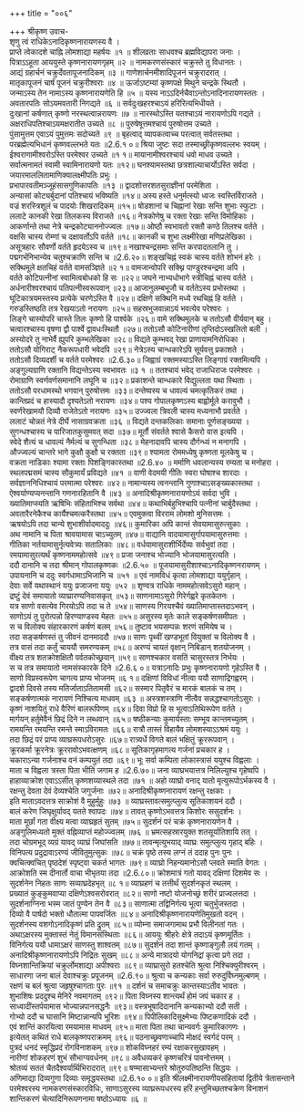 +++
title = "००६"

+++
श्रीकृष्ण उवाच-  
शृणु त्वं राधिकेऽनादिकृष्णनारायणस्य वै ।  
प्राप्ते त्वेकादशे चाह्नि लोमशाद्या महर्षयः ॥१ ॥
शीलव्रताः साधवश्च ब्रह्मविद्यापरा जनाः ।  
पित्राऽऽहूता आययुस्ते कृष्णनारायणगृहम् ॥२ ॥
नामकरणसंस्कारं चक्रुस्ते तु विधानतः ।  
आद्यं ग्रहार्चनं चक्रुर्देवतापूजनादिकम् ॥३ ॥
गाणेशार्चनमीशादिपूजनं चक्रुरादरात् ।  
मातृकापूजनं चार्षं पूजनं चक्रुरीश्वराः ॥४ ॥
ऊर्जाऽष्टम्यां कृष्णपक्षे मिथुने चन्द्रके स्थितौ ।  
जन्माऽस्य तेन नामाऽस्य कृष्णनारायणेति हि ॥५ ॥
यस्य नाऽऽदिर्नचैवाऽन्तोऽनादिनारायणस्ततः ।  
अवतारपतिः सोऽयमवतारी निगद्यते ॥६ ॥
सर्वदुःखहरश्चाऽयं हरिरित्यभिधीयते ।  
दुःखानां कर्षणात् कृष्णो नरस्थत्वान्नरायणः ॥७ ॥
नारस्थोऽस्ति यतश्चाऽयं नारायणोऽपि गद्यते ।  
अक्षराधिपतिश्चाऽयमक्षरातीत उच्यते ॥८ ॥
पुरुषेषूत्तमश्चायं पुरुषोत्तम उच्यते ।  
पुंसामुत्तम एवाऽयं पुमुत्तमः सदोच्यते ॥९ ॥
बृहत्वाद् व्यापकत्वाच्च परत्वात् सर्वतस्तथा ।  
परब्रह्मेत्यभिधानं कृष्णवल्लभते यतः ॥2.6.१ ०॥
श्रिया जुष्टः सदा तस्माच्छ्रीकृष्णवल्लभः स्वयम् ।  
ईश्वराणामीश्वरोऽस्ति परमेश्वर उच्यते ॥१ १॥
मायानामीश्वरश्चायं धवो माधव उच्यते ।  
सर्वात्मनामतं स्वामी स्वामिनारायणो यतः ॥१२॥
घनश्यामस्तथा छत्रशाल्याचार्योऽस्ति सर्वदा ।  
जयारमाललितामाणिक्यालक्ष्मीपतिः प्रभुः ।  
प्रभापारवतीमञ्जूहंसासगुणिकापतिः ॥१३ ॥
द्वादशोत्तरशतसुराज्ञीनां परमेशिता ।  
अन्यासां कोट्यर्बुदानां पतिश्चायं भविष्यति ॥१४॥
अस्य हस्ते धनुर्मत्स्यो ध्वजः स्वस्तिर्विराजते ।  
वज्रं शरस्त्रिशूलं च पादयोः शिखरादिकम् ॥१५॥
षोडशानां च चिह्नानां रेखाः सन्ति शुभाः स्फुटाः ।  
ललाटे कानकी रेखा तिलकस्य विराजते ॥१६॥
नेत्रकोणेषु च रक्ता रेखाः सन्ति विमोहिकाः ।  
आकर्णान्ते तथा नेत्रे चन्द्रकोट्याननोज्ज्वलः ॥१७॥
ओष्ठौ स्वभावतो रक्तौ कण्ठे तिलश्च वर्तते ।  
वक्षसि चास्य रोम्णां च दक्षावर्तोऽपि वर्तते ॥१८॥
कानकी च शुभा लक्ष्मीरेखा मणिप्रलेखिका ।  
असूत्रहारः सौवर्णो वर्तते हृदयेऽस्य च ॥१९॥
नखाश्चन्द्रसमाः सन्ति करपादतलानि तु ।  
पद्मगर्भनिभान्येव चतुश्चक्राणि सन्ति च ॥2.6.२०॥
शङ्खचिह्नं स्वकं चास्य वर्तते शोभनं हरेः ।  
सक्थिमूले क्षतचिहं वर्तते वामसञ्ज्ञिते ॥२ १॥
वामजान्वोपरि सक्थ्नि पाण्डुरश्चन्द्रमा अपि ।  
वर्तते कोटिपत्नीनां स्वामित्वबोधको हि सः ॥२२॥
जघने नाभ्यधोभागे स्त्रीचिह्नं चास्य वर्तते ।  
अर्धनारीश्वरश्चायं पतिपत्नीस्वरूपवान् ॥२३॥
आजानुलम्बभूजौ च वर्ततेऽस्य प्रभोस्तथा ।  
घूटिकात्रयमस्तस्य प्रत्येके चरणेऽस्ति वै ॥२४॥
दक्षिणे सक्थिनि मध्ये रथचिह्नं हि वर्तते ।  
गरुडस्तिष्ठति तत्र रेखयाऽतो नरायणः ॥२५॥
सहस्रभुजवान्नाऽयं भवत्येव परेश्वरः ।  
लिङ्गे चास्योपरि चास्ते तिलः कृष्णो हि पार्श्वके ॥२६॥
वामे सक्थिमूलके च ततोऽसौ वीर्यवान् बहु ।  
चत्वारश्चास्य वृषणा द्वौ पार्श्वे द्वावधःस्थितौ ॥२७॥
ततोऽसौ कोटिनारीणां तृप्तिदोऽस्खलितो बली ।  
अस्योदरे तु नाभेर्वै ह्युपरि कुम्भलेखिका ॥२८॥
विद्यते कुम्भवद् रेखा प्राणायामनिरोधिका ।  
ततोऽसौ योगिराट् नैकरूपधारी भवेदपि ॥२९॥
नेत्रेऽस्य चान्धकारेऽपि सूर्यवत्तु प्रकाशते ।  
ततोऽसौ दिव्यदर्शी च वर्तते परमेश्वरः ॥2.6.३०॥
जिह्वाग्रं रक्तमस्याऽस्ति लिङ्गाग्रं रक्तमित्यपि ।  
अङ्गुल्यग्राणि रक्तानि विद्यन्तेऽस्य स्वभावतः ॥३ १ ॥
ततश्चायं भवेद् राजाधिराजः परमेश्वरः ।  
रोमाग्राणि स्वर्णवर्णसमानानि लघूनि च ॥३२॥
प्रकाशन्ते चान्धकारे विद्युल्लता यथा स्थिताः ।  
ततोऽसौ परधामस्थो भगवान् पुरुषोत्तमः ॥३३॥
दन्तेष्वस्य च धावल्यं चमत्कृतिकरं तथा ।  
कान्तिप्रदं च हास्यादौ दृश्यतेऽतो नरायणः ॥३४॥
पश्य गोपालकृष्णऽस्य बाह्वोर्मूले करावुभौ ।  
स्वर्णरेखामयौ दिव्यौ राजेतेऽतो नरायणः ॥३५॥
उज्ज्वला त्रिवली चास्य मध्यनाभौ प्रवर्तते ।  
ललाटं चोन्नतं नेत्रे दीर्घे नासाग्रवक्रता ॥३६ ॥
विद्यते दन्तकलिकाः समानाः पूर्णसङ्ख्यया ।  
सुगन्धश्चास्य च पारिजातकुसुमवत् सदा ॥३७॥
मूर्तौ संवर्तते श्वासे कैसरो वास इत्यपि ।  
स्वेदे शैत्यं च धावल्यं नैर्मल्यं च सुगन्धिता ॥३८॥
मेहनादावपि चास्य दौर्गन्ध्यं न मनागपि ।  
औज्ज्वल्यं चान्तरे भागे कुक्षौ कुक्षौ च रक्तता ॥३९॥
श्यामता रोममध्येषु कृष्णता मूलकेषु च ।  
वक्रता नाडिकाः श्यामा रक्ताः पिशङ्गिकास्तथा ॥2.6.४० ॥
मर्माणि धवलान्यस्य रम्यता च मनोहरा ।  
स्थलपद्मसमं चास्य सौकुमार्यं प्रविद्यते ॥४१ ॥
वाणी वेदमयी गीतिः स्वरा घोषाश्च शारदाः ।  
सर्वज्ञाननिधिश्चायं परमात्मा परेश्वरः ॥४२॥
नामान्यस्य त्वनन्तानि गुणाश्चाऽसङ्ख्यकास्तथा ।  
ऐश्वर्याण्यप्यनन्तानि गणनारहितानि वै ॥४३ ॥
अनादिश्रीकृष्णनारायणोऽयं सर्वदा भुवि ।  
ख्यातिमाप्स्यति ऋषिभिः संहिताभिश्च सर्वथा ॥४४॥
कथाभिर्बहुभिश्चापि पत्नीनां चार्बुदैस्तथा ।  
अवतारैरनेकैश्च कार्यैश्चमत्करैस्तथा ॥४५॥
एवमुक्त्वा विरराम लोमशो मुनिसत्तमः ।  
ऋषयोऽपि तदा चान्ये शुभाशीर्वादमाददुः ॥४६॥
कुमारिका अपि कान्तं सेवयामासुरुत्सुकाः ।  
अथ नामानि च पिता श्रावयामास चाऽच्युतम् ॥४७॥
वाद्यानि वादयामासुर्गापयामासुरुत्तमाः ।  
गीतिका नर्तयामासुर्नृत्यवेत्र्यः सतालिकाः ॥४८॥
वर्धयामासुराशीर्भिर्देव्यः सर्वभुवां तदा ।  
रमयामासुरत्यर्थं कृष्णनाममहोत्सवे ॥४९॥
प्रजा जनाश्च भोज्यानि भोजयामासुरत्यति ।  
ददौ दानानि च तदा श्रीमान् गोपालकृष्णकः ॥2.6.५० ॥
पूजयामासुरीशाश्चाऽनादिकृष्णनरायणम् ।  
उपायनानि च ददुः स्वर्गधामाऽभिजानि च ॥५१ ॥
एवं नामविधं कृत्वा लोमशाद्या ययुर्गृहान् ।  
देवाः सर्वे यथास्थानं ययुः प्रजाजना ययुः ॥५२ ॥
शृण्वत्र राधिके नाममहोत्सवेऽसुरो महान् ।  
द्रष्टुं देवं समायातो व्याघ्रारण्यनिवासकृत् ॥५३॥
साणनामाऽसुरो गिरेर्गह्वरे कृतकेतनः ।  
यत्र साणो वसत्येव गिरयोऽपि तदा च ते ॥५४॥
साणस्य गिरयश्चैवं ख्यातिमाप्तास्तदाऽभवन् ।  
साणोऽयं तु पुरोत्पन्नो हिरण्याण्डस्य मेहतः ॥५५॥
असुरस्य मृतेः काले सङ्कर्षणसमीपतः ।  
स च विलोक्य संहारकारणं कर्षणं बलम् ॥५६॥
तुष्टाव भयसम्पन्नः शरणं समियेष च ।  
तदा सङ्कर्षणस्तं तु जीवनं दानमाददौ ॥५७॥
साणः पृथ्वीं खण्डभूतां वियुक्तां च विलोक्य वै ।  
तत्र वासं तदा कर्तुं चाययौ समरण्यकम् ॥५८॥
अरण्यं चायतं वृक्षान् निबिडान् शतयोजनम् ।  
वीक्ष्य तत्र शतक्रोशक्षितौ पर्वतकोच्छ्रयान् ॥५९॥
साणश्चकार वसतिं चासुरस्तत्र निर्भयः ।  
स च तत्र समायातो नामसंस्कारके दिने ॥2.6.६ ०॥
यत्राऽनादिः प्रभुः कृष्णनारायणो गृहेऽस्ति वै ।  
साणो विप्रस्वरूपेण चागत्य प्राप्य भोजनम् ॥६ १॥
दक्षिणां विविधां नीत्वा ययौ साणाद्रिगह्वरम् ।  
द्वादशे दिवसे तस्य मतिर्जाताऽतितामसी ॥६२॥
सस्मार पितृवैरं च मारकं बालकं च तम् ।  
सङ्कर्षणात्मकं नारायणं निश्चित्य माधवम् ॥६३ ॥
अस्त्रशस्त्राणि नीत्वैव सन्नद्धश्चागतोऽसुरः ।  
कृष्णं नाशयितुं राधे वैरिणं बालरूपिणम् ॥६४॥
दिवा विप्रो हि स भूत्वाऽतिथिरूपेण वर्तते ।  
मार्गयन् हर्तुमेवैनं छिद्रं दिने न लब्धवान् ॥६५॥
षष्ठीकन्याः कुमार्यस्ताः सम्भूय कान्तमच्युतम् ।  
रामयन्ति रमयन्ति रमन्ते स्माऽविरामतः ॥६६॥
रात्रौ तास्तं विहायैव लोमशस्याऽऽश्रमं ययुः ।  
तदा छिद्रं परं प्राप्य व्याघ्ररूपधरोऽसुरः ॥६७॥
रात्र्यर्धे विगते बालं भक्षितुं क्रूररूपवान् ।  
क्रूरकर्मा क्रूरनेत्रः क्रूररावोऽभवत्क्षणम् ॥६८॥
सूतिकागृहमागत्य गर्जनां प्रचकार ह ।  
चकाराऽन्या गर्जनाश्च वनं कम्पयुतं तदा ॥६९॥
भूः सर्वा कम्पिता लोकास्त्रासं ययुश्च विह्वलाः ।  
माता च विह्वला त्रस्ता पिता भीतिं जगाम ह ॥2.6.७०॥
जना व्याघ्रभयात्तत्र निलिल्युश्च गृहेष्वपि ।  
हाहाव्याक्रोश एवाऽऽसीत् कृष्णशय्यास्थले तदा ॥७१ ॥
अहो व्याघ्रो वनाद् यातो मृत्युरूपोऽर्भकस्य वै ।  
रक्षन्तु देवता देवं देव्यश्चेति जगुर्जनाः ॥७२॥
अनादिश्रीकृष्णनारायणं रक्षन्तु रक्षकाः ।  
इति माताऽवदत्तत्र साक्रोशं वै मुहुर्मुहुः ॥७३ ॥
व्याघ्रस्तावत्समुत्प्लुत्य सूतिकाशयनं ददौ ।  
बालं करेण जिघृक्षुर्यावद् यतते श्वापदः ॥७४॥
तावत् कृष्णोऽभवत्तत्र किशोरः ससुदर्शनः ।  
माता मूर्छां गता वीक्ष्य मत्वा व्याघ्रहृतं सुतम् ॥७५॥
सुदर्शनं परं चक्रं कृष्णनारायणेन वै ।  
अङ्गुलिमध्यतो मुक्तं वह्निव्याप्तं महोज्ज्वलम् ॥७६ ॥
भ्रमत्सहस्रारयुक्त शतसूर्यातिशायि तत् ।  
तदा चोग्रमभूद् व्यग्रं यावद् व्याघ्रं जिघांसति ॥७७॥
तावन्मृत्युभयाद् व्याघ्रः समुत्प्लुत्य गृहाद् बहिः ।  
विनिपत्य प्रदुद्रावाऽरण्यं जीवितुमुत्सुकः ॥७८॥
चक्रं पृष्ठे तस्य लग्नं तं ददाह पुनः पुनः ।  
क्वचित्क्वचित् पृष्ठदेशं स्पृष्ट्वा चकर्त भागतः ॥७९॥
व्याघ्रो निहन्यमानोऽसौ प्लवते स्माति वेगतः ।  
आक्रोशति स्म दीनार्तो वाचा भीभृतया तदा ॥2.6.८०॥
क्रोशमात्रं गतो यावद् दक्षिणां दिशमेव सः ।  
सुदर्शनेन निहतः साणः सव्याघ्रदेहभृत् ॥८ १॥
व्याघ्रहणं च तत्तीर्थं सुदर्शनकृतं स्थलम् ।  
प्रख्यातं कुङ्कुमवाप्या दक्षिणेऽश्वसरोवरात् ॥८२॥
साणो नष्टो योजनोच्छ्रं शरीरं प्राज्वलत्तदा ।  
सुदर्शनाग्निना भस्म जातं पुण्येन तेन वै ॥८३॥
साणात्मा तद्विनिर्गत्य भूत्वा चतुर्भुजस्तदा ।  
दिव्यो वै पार्षदो भक्तो धौतात्मा पापवर्जितः ॥८४॥
अनादिश्रीकृष्णनारायणेतिमुखतो वदन् ।  
सुदर्शनस्य वशगोऽनादिकृष्णं प्रति द्रुतम् ॥८५॥
व्योम्ना समाजगामाथ प्रभौ विलीनतां गतः ।  
अथाऽक्षरस्य मुक्तास्तं नेतुं विमानसंस्थिताः ॥८६॥
आययुः श्रीहरेः क्षेत्रे तदाऽयं कृष्णमूर्तितः ।  
विनिर्गत्य ययौ धामाऽक्षरं साणस्तु शाश्वतम् ॥८७॥
सुदर्शनं तदा शान्तं कृष्णाङ्गुलौ लयं गतम् ।  
अनादिश्रीकृष्णनारायणोऽपि निद्रितः सुखम् ॥८८॥
अन्ये मात्रादयो योगनिद्रां कृत्वा प्रगे तदा ।  
विघ्नशान्तिक्रियां चक्रुर्लोमशाद्या अपीश्वराः ॥८९॥
व्याघ्रासुरो हतश्चेति श्रुत्वा निश्चिक्युरीश्वरम् ।  
साधारणा जना बालं देवाश्चक्रुः प्रपूजनम् ॥2.6.९०॥
श्रुत्वा च कन्यकाः सर्वा रुरुदुर्विघ्नमुल्बणम् ।  
रक्षणं च बलं श्रुत्वा जहृषुश्चागताः पुरः ॥९१ ॥
दर्शनं च समाचक्रुः कान्तस्याऽतीव भावतः ।  
शुभाशिषः प्रददुश्च मेनिरे नवमागतम् ॥९२॥
पिता विघ्नस्य शान्त्यर्थं होमं जपं चकार ह ।  
साध्वादींस्तर्पयामास भोज्यान्नपानसद्धनैः ॥९३॥
वस्त्रभूषादिदानानि कन्यकाभ्यो ददौ सती ।  
गोभ्यो ददौ च घासानि मिष्टान्नान्यपि भूरिशः ॥९४॥
पिपीलिकादिसूक्ष्मेभ्यः पिष्टकणादिकं ददौ ।  
एवं शान्तिं कारयित्वा रमयामास माधवम् ॥९५॥
माता पिता तथा चान्यवर्गः कुमारिकागणः ।  
इत्येतत् कथितं राधे बालकृष्णपराक्रमम् ॥९६॥
पठनाच्छ्रवणाच्चापि मोक्षदं स्वर्गदं परम् ।  
पुत्रदं धनदं स्मृद्धिप्रदं रोगविनाशकम् ॥९७॥
शोकविघ्नहरं रम्यं रक्षाकरसुखावहम् ।  
नारीणां शोकहरणं शुभं सौभाग्यवर्धनम् ॥९८॥
अवैधव्यकरं कृष्णचरित्रं पावनोत्तमम् ।  
श्रोतव्यं सततं चैतदैश्वर्यार्थिभिरादरात् ॥९९॥
षण्मासाभ्यन्तरे श्रोतुरुपतिष्ठन्ति सिद्धयः ।  
अणिमाद्या दिव्यगुणा दिव्याः समृद्धयस्तथा ॥2.6.१० ०॥
इति श्रीलक्ष्मीनारायणीयसंहितायां द्वितीये त्रेतासन्ताने परमेश्वरस्य नामकरणसंस्कारविधिः, साणाऽसुरस्य व्याघ्ररूपधरस्य हरिं हन्तुमिच्छतश्चक्रेण विनाशनं शान्तिकरणं चेत्यादिनिरूपणनामा षष्ठोऽध्यायः ॥६ ॥
    
    
